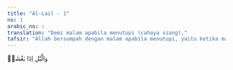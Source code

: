 ```yaml
---
title: "Al-Lail - 1"
no: 1
arabic_no: ١
translation: "Demi malam apabila menutupi (cahaya siang),"
tafsir: "Allah bersumpah dengan malam apabila menutupi, yaitu ketika malam sudah merata menutupi alam ini. Ini adalah waktu isya yaitu ketika cahaya merah sudah hilang di ufuk barat. Waktu itu manusia pada umumnya sudah mengakhiri aktivitasnya, dan ingin istirahat dan pergi tidur. Kemudian Allah bersumpah dengan aktivitas alam sebaliknya, yaitu siang ketika terang benderang. Waktu itu adalah waktu duha ketika cahaya matahari sudah merata menyinari alam ini, yang kontras dengan malam yang baru saja berakhir, dan manusia mulai bekerja."
---
```

وَالَّيْلِ اِذَا يَغْشٰىۙ